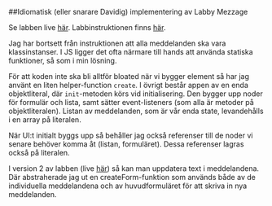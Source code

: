##Idiomatisk (eller snarare Davidig) implementering av Labby Mezzage

Se labben live [här](http://blog.krawaller.se/lnulabs/labbymezzage). Labbinstruktionen finns [här](http://orion.lnu.se/pub/education/course/1DV403/ht12-2/laboration/L02/Laboration%202%20-%20Labby%20Mezzage.pdf).

Jag har bortsett från instruktionen att alla meddelanden ska vara klassinstanser. I JS ligger det ofta närmare till hands att använda statiska funktioner, så som i min lösning.

För att koden inte ska bli alltför bloated när vi bygger element så har jag använt en liten helper-function `create`. I övrigt består appen av en enda objektliteral, där `init`-metoden körs vid initialisering. Den bygger upp noder för formulär och lista, samt sätter event-listeners (som alla är metoder på objektliteralen). Listan av meddelanden, som är vår enda state, levandehålls i en array på literalen.

När UI:t initialt byggs upp så behåller jag också referenser till de noder vi senare behöver komma åt (listan, formuläret). Dessa referenser lagras också på literalen.


I version 2 av labben (live [här](http://blog.krawaller.se/lnulabs/labbymezzage/index2.html)) så kan man uppdatera text i meddelandena. Där abstraherade jag ut en createForm-funktion som används både av de individuella meddelandena och av huvudformuläret för att skriva in nya meddelanden.